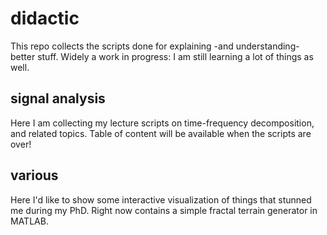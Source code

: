 # didactic

This repo collects the scripts done for explaining -and understanding- better stuff.
Widely a work in progress: I am still learning a lot of things as well.

## signal analysis

Here I am collecting my lecture scripts on time-frequency decomposition, and related topics.
Table of content will be available when the scripts are over!

## various

Here I'd like to show some interactive visualization of things that stunned me during my PhD.
Right now contains a simple fractal terrain generator in MATLAB. 

